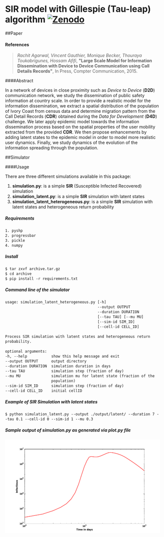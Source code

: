 SIR model with Gillespie (Tau-leap) algorithm [![Zenodo](https://zenodo.org/badge/doi/10.5281/zenodo.13789.svg)](http://dx.doi.org/10.5281/zenodo.13789)
===
##Paper

#### References

> *Rachit Agarwal, Vincent Gauthier, Monique Becker, Thouraya Toukabrigunes,   Hossam Afifi*, **"Large Scale Model for Information Dissemination with Device to Device Communication using Call Details Records"**, In Press, Compter Communication, 2015.

####Abstract

In a network of devices in close proximity such as *Device to Device* (**D2D**) communication network, we study the dissemination of public safety information at country scale. In order to provide a realistic model for the information dissemination, we extract a spatial distribution of the population of Ivory Coast from census data and determine migration pattern from the Call Detail Records (**CDR**) obtained during the *Data for Development* (**D4D**) challenge. We later apply epidemic model towards the information dissemination process based on the spatial properties of the user mobility extracted from the provided **CDR**. We then propose enhancements by adding latent states to the epidemic model in order to model more realistic user dynamics. Finally, we study dynamics of the evolution of the information spreading through the population.

##Simulator

####Usage

There are three different simulations available in this package:

1. **simulation.py**: is a simple **SIR** (Susceptible Infected Recovered) simulation
2. **simulation_latent.py**: is a simple **SIR** simulation with latent states
3. **simulation_latent_heterogeneous.py**: is a simple **SIR** simulation with latent states and heterogeneous return probability

##### Requirements
```
1. pyshp
2. progressbar
3. pickle
4. numpy
```
##### Install
```shell
$ tar zxvf archive.tar.gz
$ cd archive
$ pip install -r requirements.txt
```

##### Command line of the simulator
```shell
usage: simulation_latent_heterogeneous.py [-h]
                                          --output OUTPUT
                                          --duration DURATION
                                          [--tau TAU] [--mu MU]
                                          [--sim-id SIM_ID]
                                          [--cell-id CELL_ID]

Process SIR simulation with latent states and heterogeneous return probability.

optional arguments:
-h, --help           show this help message and exit
--output OUTPUT      output directory
--duration DURATION  simulation duration in days
--tau TAU            simulation step (fraction of day)
--mu MU              simulation mu for latent state (fraction of the
                     population)
--sim-id SIM_ID      simulation step (fraction of day)
--cell-id CELL_ID    initial cellID
```
##### Example of SIR Simulation with latent states

```shell
$ python simulation_latent.py --output ./output/latent/ --duration 7 --tau 0.1 --cell-id 0 --sim-id 1 --mu 0.3
```
##### Sample output of simulation.py as generated via plot.py file
![alt-tag](https://github.com/ComplexNetTSP/Simulation-Files-for-Large-Scale-Model-for-Information-Dissemination-with-Device-to-Device/blob/master/images/diffusion1.png)
